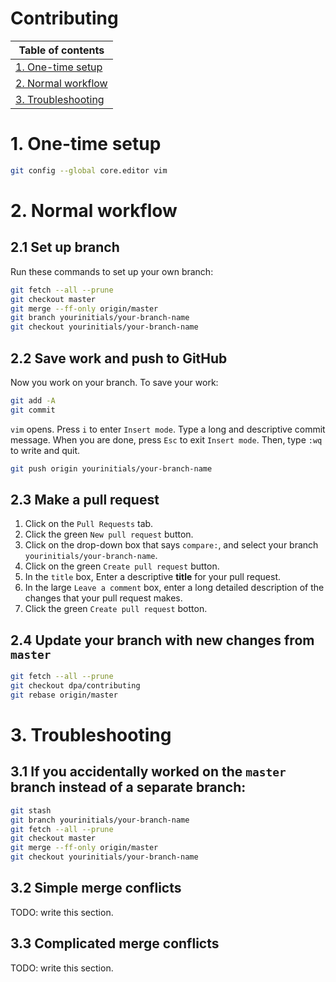 # Contributing

| Table of contents | 
| ----------------- |
| [1. One-time setup](#1-one-time-setup) | 
| [2. Normal workflow](#2-normal-workflow) |
| [3. Troubleshooting](#3-troubleshooting) |

# 1. One-time setup

```bash
git config --global core.editor vim
```

# 2. Normal workflow

## 2.1 Set up branch
Run these commands to set up your own branch:
```bash
git fetch --all --prune
git checkout master
git merge --ff-only origin/master
git branch yourinitials/your-branch-name
git checkout yourinitials/your-branch-name
```

## 2.2 Save work and push to GitHub

Now you work on your branch. To save your work:
```bash
git add -A
git commit
```

`vim` opens. Press `i` to enter `Insert mode`. Type a long and descriptive commit message. When you are done, press `Esc` to exit `Insert mode`. Then, type `:wq` to write and quit.

```bash
git push origin yourinitials/your-branch-name
```

## 2.3 Make a pull request

1. Click on the `Pull Requests` tab.
2. Click the green `New pull request` button.
3. Click on the drop-down box that says `compare:`, and select your branch `yourinitials/your-branch-name`.
4. Click on the green `Create pull request` button.
5. In the `title` box, Enter a descriptive **title** for your pull request.
6. In the large `Leave a comment` box, enter a long detailed description of the changes that your pull request makes.
7. Click the green `Create pull request` botton.

## 2.4 Update your branch with new changes from `master`

```bash
git fetch --all --prune
git checkout dpa/contributing
git rebase origin/master
```

# 3. Troubleshooting

## 3.1 If you accidentally worked on the `master` branch instead of a separate branch:

```bash
git stash
git branch yourinitials/your-branch-name
git fetch --all --prune
git checkout master
git merge --ff-only origin/master
git checkout yourinitials/your-branch-name
```

## 3.2 Simple merge conflicts

TODO: write this section.

## 3.3 Complicated merge conflicts

TODO: write this section.
